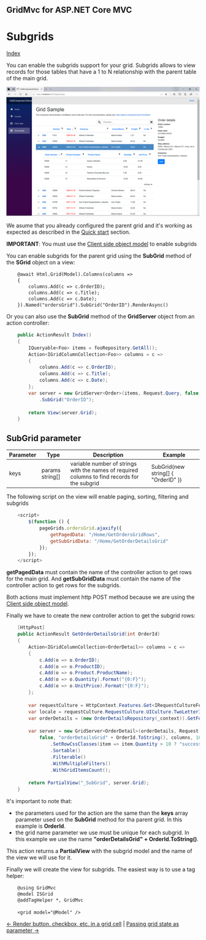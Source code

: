## GridMvc for ASP.NET Core MVC

# Subgrids

[Index](Documentation.md)

You can enable the subgrids support for your grid. Subgrids allows to view records for those tables that have a 1 to N relationship with the parent table of the main grid.

![](../images/Subgrids.png)

We asume that you already configured the parent grid and it's working as expected as described in the [Quick start](Quick_start.md) section.

**IMPORTANT**: You must use the [Client side object model](Client_side_object_model.md) to enable subgrids

You can enable subgrids for the parent grid using the **SubGrid** method of the **SGrid** object on a view:

```razor
    @await Html.Grid(Model).Columns(columns =>
    {
        columns.Add(c => c.OrderID);
        columns.Add(c => c.Title);
        columns.Add(c => c.Date);
    }).Named("ordersGrid").SubGrid("OrderID").RenderAsync()
```

Or you can also use the **SubGrid** method of the **GridServer** object from an action controller:

```c#
    public ActionResult Index()
    {
        IQueryable<Foo> items = fooRepository.GetAll();
        Action<IGridColumnCollection<Foo>> columns = c =>
        {
            columns.Add(c => c.OrderID);
            columns.Add(c => c.Title);
            columns.Add(c => c.Date);
        };
        var server = new GridServer<Order>(items, Request.Query, false, "ordersGrid", columns)
            .SubGrid("OrderID");

        return View(server.Grid);
    }
```

## SubGrid parameter

Parameter | Type | Description | Example
--------- | ---- | ----------- | -------
keys | params string[] | variable number of strings with the names of required columns to find records for the subgrid | SubGrid(new string[] { "OrderID" })

The following script on the view will enable paging, sorting, filtering and subgrids

```javascript
    <script>
        $(function () {
            pageGrids.ordersGrid.ajaxify({
                getPagedData: "/Home/GetOrdersGridRows",
                getSubGridData: "/Home/GetOrderDetailsGrid"
            });
        });
    </script>
```

**getPagedData** must contain the name of the controller action to get rows for the main grid. 
And **getSubGridData** must contain the name of the controller action to get rows for the subgrids.

Both actions must implement http POST method because we are using the [Client side object model](Client_side_object_model.md).

Finally we have to create the new controller action to get the subgrid rows:

```c#
    [HttpPost]
    public ActionResult GetOrderDetailsGrid(int OrderId)
    {
        Action<IGridColumnCollection<OrderDetail>> columns = c =>
        {
            c.Add(o => o.OrderID);
            c.Add(o => o.ProductID);
            c.Add(o => o.Product.ProductName);
            c.Add(o => o.Quantity).Format("{0:F}");
            c.Add(o => o.UnitPrice).Format("{0:F}");
        };

        var requestCulture = HttpContext.Features.Get<IRequestCultureFeature>();
        var locale = requestCulture.RequestCulture.UICulture.TwoLetterISOLanguageName;
        var orderDetails = (new OrderDetailsRepository(_context)).GetForOrder(OrderId);

        var server = new GridServer<OrderDetail>(orderDetails, Request.Query,
            false, "orderDetailsGrid" + OrderId.ToString(), columns, 10, locale)
                .SetRowCssClasses(item => item.Quantity > 10 ? "success" : string.Empty)
                .Sortable()
                .Filterable()
                .WithMultipleFilters()
                .WithGridItemsCount();

        return PartialView("_SubGrid", server.Grid);
    }
```

It's important to note that:
- the parameters used for the action are the same than the **keys** array parameter used on the **SubGrid** method for tha parent grid. In this example is **OrderId**.
- the grid name parameter we use must be unique for each subgrid. In this example we use the name **"orderDetailsGrid" + OrderId.ToString()**.

This action returns a **PartialView** with the subgrid model and the name of the view we will use for it.

Finally we will create the view for subgrids. The easiest way is to use a tag helper:


```razor
    @using GridMvc
    @model ISGrid
    @addTagHelper *, GridMvc

    <grid model="@Model" />
```

[<- Render button, checkbox, etc. in a grid cell](Render_button_checkbox_etc_in_a_grid_cell.md) | [Passing grid state as parameter ->](Passing_grid_state_as_parameter.md)